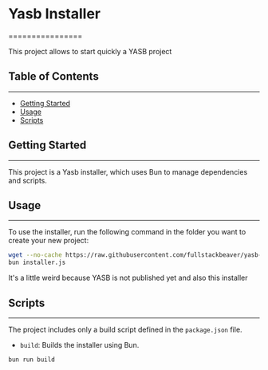 # Yasb Installer
================

This project allows to start quickly a YASB project

## Table of Contents
-----------------

* [Getting Started](#getting-started)
* [Usage](#usage)
* [Scripts](#scripts)

## Getting Started
---------------

This project is a Yasb installer, which uses Bun to manage dependencies and scripts.

## Usage
-----

To use the installer, run the following command in the folder you want to create your new project:

```bash
wget --no-cache https://raw.githubusercontent.com/fullstackbeaver/yasb-installer/refs/heads/main/installer.js
bun installer.js
```

It's a little weird because YASB is not published yet and also this installer

## Scripts
--------

The project includes only a build script defined in the `package.json` file.

* `build`: Builds the installer using Bun.

```bash
bun run build
```
